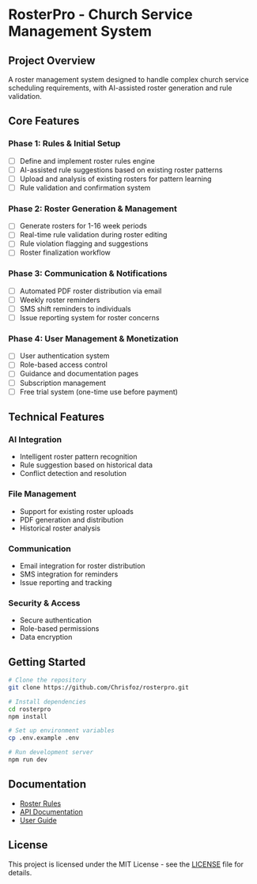 # RosterPro - Church Service Management System

## Project Overview
A roster management system designed to handle complex church service scheduling requirements, with AI-assisted roster generation and rule validation.

## Core Features

### Phase 1: Rules & Initial Setup
- [ ] Define and implement roster rules engine
- [ ] AI-assisted rule suggestions based on existing roster patterns
- [ ] Upload and analysis of existing rosters for pattern learning
- [ ] Rule validation and confirmation system

### Phase 2: Roster Generation & Management
- [ ] Generate rosters for 1-16 week periods
- [ ] Real-time rule validation during roster editing
- [ ] Rule violation flagging and suggestions
- [ ] Roster finalization workflow

### Phase 3: Communication & Notifications
- [ ] Automated PDF roster distribution via email
- [ ] Weekly roster reminders
- [ ] SMS shift reminders to individuals
- [ ] Issue reporting system for roster concerns

### Phase 4: User Management & Monetization
- [ ] User authentication system
- [ ] Role-based access control
- [ ] Guidance and documentation pages
- [ ] Subscription management
- [ ] Free trial system (one-time use before payment)

## Technical Features

### AI Integration
- Intelligent roster pattern recognition
- Rule suggestion based on historical data
- Conflict detection and resolution

### File Management
- Support for existing roster uploads
- PDF generation and distribution
- Historical roster analysis

### Communication
- Email integration for roster distribution
- SMS integration for reminders
- Issue reporting and tracking

### Security & Access
- Secure authentication
- Role-based permissions
- Data encryption

## Getting Started

```bash
# Clone the repository
git clone https://github.com/Chrisfoz/rosterpro.git

# Install dependencies
cd rosterpro
npm install

# Set up environment variables
cp .env.example .env

# Run development server
npm run dev
```

## Documentation

- [Roster Rules](./docs/ROSTER_RULES.md)
- [API Documentation](./docs/API.md)
- [User Guide](./docs/USER_GUIDE.md)

## License

This project is licensed under the MIT License - see the [LICENSE](LICENSE) file for details.